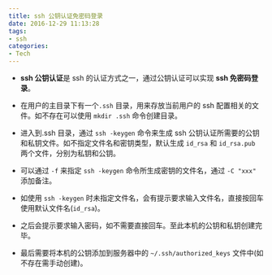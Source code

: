 ```yaml
---
title: ssh 公钥认证免密码登录
date: 2016-12-29 11:13:28
tags:
- ssh
categories:
- Tech
---
```

* **ssh 公钥认证**是 ssh 的认证方式之一，通过公钥认证可以实现 **ssh 免密码登录**。

* 在用户的主目录下有一个`.ssh` 目录，用来存放当前用户的 ssh 配置相关的文件。如不存在可以使用 `mkdir .ssh` 命令创建目录。

* 进入到.ssh 目录，通过 `ssh -keygen` 命令来生成 ssh 公钥认证所需要的公钥和私钥文件。如不指定文件名和密钥类型，默认生成 `id_rsa` 和 `id_rsa.pub` 两个文件，分别为私钥和公钥。

* 可以通过 `-f` 来指定 `ssh -keygen` 命令所生成密钥的文件名，通过 `-C "xxx"` 添加备注。

* 如使用 `ssh -keygen` 时未指定文件名，会有提示要求输入文件名，直接按回车使用默认文件名(`id_rsa`)。

* 之后会提示要求输入密码，如不需要直接回车。至此本机的公钥和私钥创建完毕。

* 最后需要将本机的公钥添加到服务器中的 `~/.ssh/authorized_keys` 文件中(如不存在需手动创建)。
